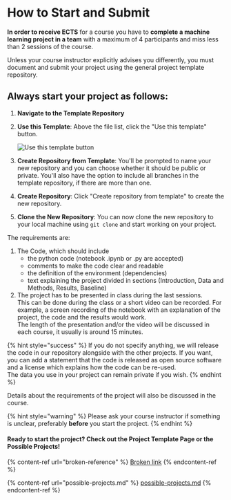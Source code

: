 # How to Start and Submit



**In order to receive ECTS** for a course you have to **complete a machine learning project in a team** with a maximum of 4 participants and miss less than 2 sessions of the course.

Unless your course instructor explicitly advises you differently, you must document and submit your project using the general project template repository.

## **Always** start your project as follows:

1. **Navigate to the Template Repository**
2.  **Use this Template**: Above the file list, click the "Use this template" button.

    ![Use this template button](https://docs.github.com/assets/images/help/repository/use-this-template-button.png)
3. **Create Repository from Template**: You'll be prompted to name your new repository and you can choose whether it should be public or private. You'll also have the option to include all branches in the template repository, if there are more than one.
4. **Create Repository**: Click "Create repository from template" to create the new repository.
5. **Clone the New Repository**: You can now clone the new repository to your local machine using `git clone` and start working on your project.



The requirements are:

1. The Code, which should include
   * the python code (notebook .ipynb or .py are accepted)
   * comments to make the code clear and readable
   * the definition of the environment (dependencies)
   * text explaining the project divided in sections (Introduction, Data and Methods, Results, Baseline)
2. The project has to be presented in class during the last sessions. \
   This can be done during the class or a short video can be recorded. For example, a screen recording of the notebook with an explanation of the project, the code and the results would work.\
   The length of the presentation and/or the video will be discussed in each course, it usually is around 15 minutes.

{% hint style="success" %}
If you do not specify anything, we will release the code in our repository alongside with the other projects. If you want, you can add a statement that the code is released as open source software and a license which explains how the code can be re-used. \
The data you use in your project can remain private if you wish.
{% endhint %}

Details about the requirements of the project will also be discussed in the course.&#x20;

{% hint style="warning" %}
Please ask your course instructor if something is unclear, preferably **before** you start the project.
{% endhint %}

#### Ready to start the project? Check out the Project Template Page or the Possible Projects!

{% content-ref url="broken-reference" %}
[Broken link](broken-reference)
{% endcontent-ref %}

{% content-ref url="possible-projects.md" %}
[possible-projects.md](possible-projects.md)
{% endcontent-ref %}
